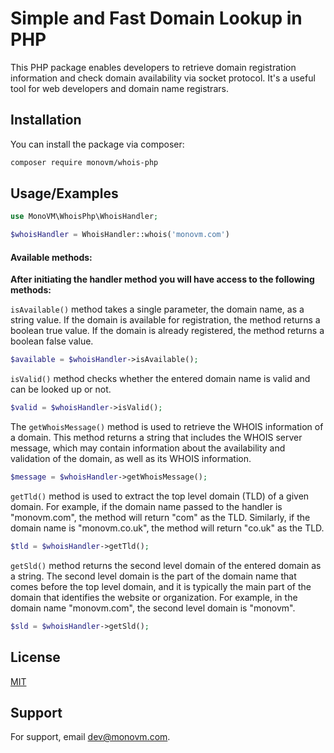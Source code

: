 
# Simple and Fast Domain Lookup in PHP

This PHP package enables developers to retrieve domain registration information and check domain availability via socket protocol. It's a useful tool for web developers and domain name registrars.




## Installation

You can install the package via composer:

```bash
composer require monovm/whois-php
```

## Usage/Examples

```PHP
use MonoVM\WhoisPhp\WhoisHandler;

$whoisHandler = WhoisHandler::whois('monovm.com')
```

#### Available methods:
**After initiating the handler method you will have access to the following methods:**

`isAvailable()` method takes a single parameter, the domain name, as a string value. If the domain is available for registration, the method returns a boolean true value. If the domain is already registered, the method returns a boolean false value.
```PHP
$available = $whoisHandler->isAvailable();
```


`isValid()` method checks whether the entered domain name is valid and can be looked up or not.
```PHP
$valid = $whoisHandler->isValid();
```

The `getWhoisMessage()` method is used to retrieve the WHOIS information of a domain. This method returns a string that includes the WHOIS server message, which may contain information about the availability and validation of the domain, as well as its WHOIS information.
```PHP
$message = $whoisHandler->getWhoisMessage();
```

`getTld()` method is used to extract the top level domain (TLD) of a given domain.
For example, if the domain name passed to the handler is "monovm.com", the method will return "com" as the TLD. Similarly, if the domain name is "monovm.co.uk", the method will return "co.uk" as the TLD.
```PHP
$tld = $whoisHandler->getTld();
```

`getSld()` method returns the second level domain of the entered domain as a string. The second level domain is the part of the domain name that comes before the top level domain, and it is typically the main part of the domain that identifies the website or organization. For example, in the domain name "monovm.com", the second level domain is "monovm".
```PHP
$sld = $whoisHandler->getSld();
```
## License

[MIT](https://choosealicense.com/licenses/mit/)


## Support

For support, email dev@monovm.com.

